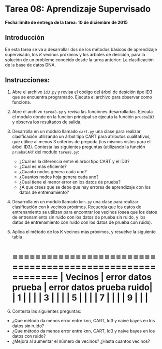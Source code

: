 # Tarea 08: Aprendizaje Supervisado

**Fecha limite de entrega de la tarea: 10 de diciembre de 2015**

## Introducción

En esta tarea se va a desarrollar dos de los métodos básicos de aprendizaje supervisado,
los *K* vecinos próximos y los árboles de desición, para la solución de un probleme conocido
desde la tarea anterior: La clasificación de la base de datos DNA.

## Instrucciones:

1. Abre el archivo `id3.py` y revisa el código del árbol de desición tipo ID3 que
   se encuentra programado. Ejecuta el archivo para observar como funciona.

2. Abre el archivo `tarea8.py` y revisa las funciones desarrolladas. Ejecuta el modulo donde en la funcion 
   principal se ejecuta la función `pruebaID3` y observa los resultados de salida.

3. Desarrolla en un módulo llamado `cart.py` una clase para realizar clasificación utilizando un árbol tipo CART para
   atributos cualitativos, que utilice al menos 3 criterios de prepoda (los mismos vistos para el árbol ID3).
   Contesta las siguientes preguntas (utilizando la función `pruebaCART` del modulo `tarea8.py`:
      + ¿Cual es la diferencia entre el árbol tipo CART y el ID3?
      + ¿Cual es más eficiente?
      + ¿Cuanto nodos genera cada uno?
      + ¿Cuantos nodos hoja genera cada uno?
      + ¿Cual tiene el menor error en los datos de prueba?
      + ¿A que crees que se debe que hay errores de aprendizaje con los datos de entrenamiento?

4. Desarrolla en un modulo llamado `knn.py` una clase para realizar clasificación con k vecinos próximos. Recuerda que 
   los datos de entrenamiento se utilizan para encontrar los vecinos (osea que los datos de entrenamiento sin ruido
   con los datos de prueba sin ruido, y los datos de entrenamiento con ruido con los datos de prueba con ruido).

5. Aplica el método de los K vecinos más próximos, y resuelve la siguiente tabla

      ==========================================================
      | Vecinos | error datos prueba | error datos prueba ruido|
      | 1       |                    |                         |
      | 3       |                    |                         |
      | 5       |                    |                         |
      | 7       |                    |                         |
      | 9       |                    |                         |
      ==========================================================
      
6. Contesta las siguientes preguntas:

  + ¿Que método da menos error entre knn, CART, Id3 y naive bayes en los datos sin ruido?
  + ¿Que método da menos error entre knn, CART, Id3 y naive bayes en los datos con ruido?
  + ¿Mejora al aumentar el número de vecinos? ¿Hasta cuantos vecinos?
